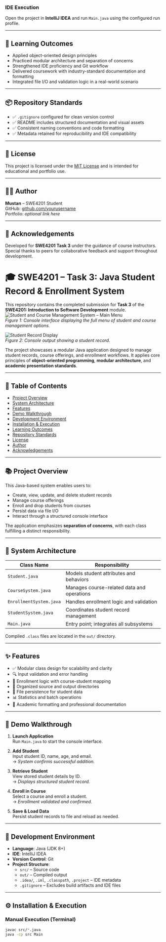 ### IDE Execution

Open the project in **IntelliJ IDEA** and run `Main.java` using the configured run profile.

---

## 🎯 Learning Outcomes

- Applied object-oriented design principles  
- Practiced modular architecture and separation of concerns  
- Strengthened IDE proficiency and Git workflow  
- Delivered coursework with industry-standard documentation and formatting  
- Integrated file I/O and validation logic in a real-world scenario

---

## 📦 Repository Standards

- ✅ `.gitignore` configured for clean version control  
- ✅ README includes structured documentation and visual assets  
- ✅ Consistent naming conventions and code formatting  
- ✅ Metadata retained for reproducibility and IDE compatibility

---

## 📖 License

This project is licensed under the [MIT License](LICENSE) and is intended for educational and portfolio use.

---

## 👨‍💻 Author

**Mustan** – SWE4201 Student  
GitHub: [github.com/yourusername](https://github.com/yourusername)  
Portfolio: *optional link here*

---

## 🙌 Acknowledgements

Developed for **SWE4201 Task 3** under the guidance of course instructors.  
Special thanks to peers for collaborative feedback and support throughout development.

# 🎓 SWE4201 – Task 3: Java Student Record & Enrollment System

This repository contains the completed submission for **Task 3** of the **SWE4201: Introduction to Software Development** module.  
![Student and Course Management System – Main Menu](image1.png)  
*Figure 1: Console interface displaying the full menu of student and course management options.*

![Student Record Display](image2.png)  
*Figure 2: Console output showing a student record.*

The project showcases a modular Java application designed to manage student records, course offerings, and enrollment workflows. It applies core principles of **object-oriented programming**, **modular architecture**, and **academic presentation standards**.

---

## 📘 Table of Contents

- [Project Overview](#project-overview)  
- [System Architecture](#system-architecture)  
- [Features](#features)  
- [Demo Walkthrough](#demo-walkthrough)  
- [Development Environment](#development-environment)  
- [Installation & Execution](#installation--execution)  
- [Learning Outcomes](#learning-outcomes)  
- [Repository Standards](#repository-standards)  
- [License](#license)  
- [Author](#author)  
- [Acknowledgements](#acknowledgements)

---

## 📚 Project Overview

This Java-based system enables users to:

- Create, view, update, and delete student records  
- Manage course offerings  
- Enroll and drop students from courses  
- Persist data via file I/O  
- Interact through a structured console interface

The application emphasizes **separation of concerns**, with each class fulfilling a distinct responsibility.

---

## 🧩 System Architecture

| Class Name               | Responsibility                                      |
|--------------------------|-----------------------------------------------------|
| `Student.java`           | Models student attributes and behaviors             |
| `CourseSystem.java`      | Manages course-related data and operations          |
| `EnrollmentSystem.java`  | Handles enrollment logic and validation             |
| `StudentSystem.java`     | Coordinates student record management               |
| `Main.java`              | Entry point; integrates all subsystems              |

Compiled `.class` files are located in the `out/` directory.

---

## ✨ Features

- ✅ Modular class design for scalability and clarity  
- 🔍 Input validation and error handling  
- 🧮 Enrollment logic with course-student mapping  
- 📁 Organized source and output directories  
- 💾 File persistence for student data  
- 📊 Statistics and batch operations  
- 📄 Academic formatting and professional documentation

---

## 🧪 Demo Walkthrough

1. **Launch Application**  
   Run `Main.java` to start the console interface.

2. **Add Student**  
   Input student ID, name, age, and email.  
   → *System confirms successful addition.*

3. **Retrieve Student**  
   View stored student details by ID.  
   → *Displays structured student record.*

4. **Enroll in Course**  
   Select a course and enroll a student.  
   → *Enrollment validated and confirmed.*

5. **Save & Load Data**  
   Persist student records to file and reload as needed.

---

## 🧰 Development Environment

- **Language**: Java (JDK 8+)  
- **IDE**: IntelliJ IDEA  
- **Version Control**: Git  
- **Project Structure**:
  - `src/` – Source code  
  - `out/` – Compiled output  
  - `.idea/`, `.iml`, `.classpath`, `.project` – IDE metadata  
  - `.gitignore` – Excludes build artifacts and IDE files

---

## ⚙️ Installation & Execution

### Manual Execution (Terminal)

```bash
javac src/*.java
java -cp src Main
